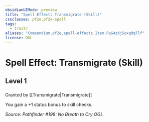 ```yaml
---
obsidianUIMode: preview
title: "Spell Effect: Transmigrate (Skill)"
cssclasses: pf2e,pf2e-spell
tags:
  - trait/
aliases: "Compendium.pf2e.spell-effects.Item.FqG4zXjSoxq9qTlf"
license: OGL
---
```

# Spell Effect: Transmigrate (Skill)
## Level 1
### 






Granted by [[Transmigrate|Transmigrate]]

You gain a +1 status bonus to skill checks.

*Source: Pathfinder #198: No Breath to Cry*
*OGL*